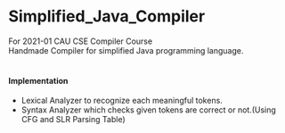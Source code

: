 # Simplified_Java_Compiler
For 2021-01 CAU CSE Compiler Course<br>
Handmade Compiler for simplified Java programming language.<br>
<br>
#### Implementation
- Lexical Analyzer to recognize each meaningful tokens.
- Syntax Analyzer which checks given tokens are correct or not.(Using CFG and SLR Parsing Table)
